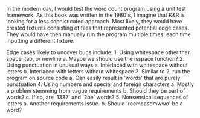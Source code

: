 In the modern day, I would test the word count program using a unit test
framework. As this book was written in the 1980's, I imagine that K&R is
looking for a less sophisticated approach. Most likely, they would have created
fixtures consisting of files that represented potential edge cases. They would
have then manually run the program multiple times, each time inputting a
different fixture.

Edge cases likely to uncover bugs include:
	1. Using whitespace other than space, tab, or newline
		a. Maybe we should use the isspace function?
	2. Using punctuation in unusual ways
		a. Interlaced with whitespace without letters
		b. Interlaced with letters without whitespace
	3. Similar to 2, run the program on source code
		a. Can easily result in 'words' that are purely punctuation
	4. Using numbers and special and foreign characters
		a. Mostly a problem stemming from vague requirements
		b. Should they be part of words?
		c. If so, are '1337' and '2be' words?
	5. Nonsensical sequences of letters
		a. Another requirements issue.
		b. Should 'reemcasdmwwo' be a word?
